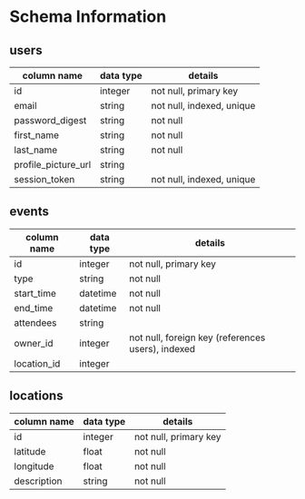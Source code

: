 # Schema Information

## users
column name         | data type | details
--------------------|-----------|-----------------------
id                  | integer   | not null, primary key
email               | string    | not null, indexed, unique
password_digest     | string    | not null
first_name          | string    | not null
last_name           | string    | not null
profile_picture_url | string    |
session_token       | string    | not null, indexed, unique

## events
column name | data type | details
------------|-----------|-----------------------
id          | integer   | not null, primary key
type        | string    | not null
start_time  | datetime  | not null
end_time    | datetime  | not null
attendees   | string    | 
owner_id    | integer   | not null, foreign key (references users), indexed
location_id | integer

## locations
column name | data type | details
------------|-----------|-----------------------
id          | integer   | not null, primary key
latitude    | float     | not null
longitude   | float     | not null
description | string    | not null
